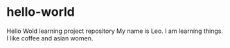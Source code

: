 # hello-world
Hello Wold learning project repository
My name is Leo.  I am learning things.  I like coffee and asian women.
